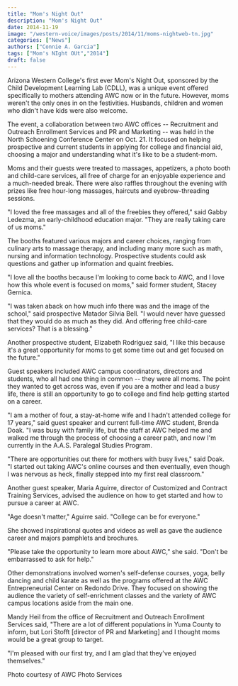```yaml
---
title: "Mom's Night Out"
description: "Mom's Night Out"
date: 2014-11-19
image: "/western-voice/images/posts/2014/11/moms-nightweb-tn.jpg"
categories: ["News"]
authors: ["Connie A. Garcia"]
tags: ["Mom's NIght OUt","2014"]
draft: false
---
```

Arizona Western College's first ever Mom's Night Out, sponsored by the Child Development Learning Lab (CDLL), was a unique event offered specifically to mothers attending AWC now or in the future. However, moms weren't the only ones in on the festivities. Husbands, children and women who didn't have kids were also welcome.

The event, a collaboration between two AWC offices -- Recruitment and Outreach Enrollment Services and PR and Marketing -- was held in the North Schoening Conference Center on Oct. 21. It focused on helping prospective and current students in applying for college and financial aid, choosing a major and understanding what it's like to be a student-mom.

Moms and their guests were treated to massages, appetizers, a photo booth and child-care services, all free of charge for an enjoyable experience and a much-needed break. There were also raffles throughout the evening with prizes like free hour-long massages, haircuts and eyebrow-threading sessions.

"I loved the free massages and all of the freebies they offered," said Gabby Ledezma, an early-childhood education major. "They are really taking care of us moms."

The booths featured various majors and career choices, ranging from culinary arts to massage therapy, and including many more such as math, nursing and information technology. Prospective students could ask questions and gather up information and quaint freebies.

"I love all the booths because I'm looking to come back to AWC, and I love how this whole event is focused on moms," said former student, Stacey Gernica.

"I was taken aback on how much info there was and the image of the school," said prospective Matador Silvia Bell. "I would never have guessed that they would do as much as they did. And offering free child-care services? That is a blessing."

Another prospective student, Elizabeth Rodriguez said, "I like this because it's a great opportunity for moms to get some time out and get focused on the future."

Guest speakers included AWC campus coordinators, directors and students, who all had one thing in common -- they were all moms. The point they wanted to get across was, even if you are a mother and lead a busy life, there is still an opportunity to go to college and find help getting started on a career.

"I am a mother of four, a stay-at-home wife and I hadn't attended college for 17 years," said guest speaker and current full-time AWC student, Brenda Doak. "I was busy with family life, but the staff at AWC helped me and walked me through the process of choosing a career path, and now I'm currently in the A.A.S. Paralegal Studies Program.

"There are opportunities out there for mothers with busy lives," said Doak. "I started out taking AWC's online courses and then eventually, even though I was nervous as heck, finally stepped into my first real classroom."

Another guest speaker, Maria Aguirre, director of Customized and Contract Training Services, advised the audience on how to get started and how to pursue a career at AWC.

"Age doesn't matter," Aguirre said. "College can be for everyone."

She showed inspirational quotes and videos as well as gave the audience career and majors pamphlets and brochures.

"Please take the opportunity to learn more about AWC," she said. "Don't be embarrassed to ask for help."

Other demonstrations involved women's self-defense courses, yoga, belly dancing and child karate as well as the programs offered at the AWC Entrepreneurial Center on Redondo Drive. They focused on showing the audience the variety of self-enrichment classes and the variety of AWC campus locations aside from the main one.

Mandy Heil from the office of Recruitment and Outreach Enrollment Services said, "There are a lot of different populations in Yuma County to inform, but Lori Stofft [director of PR and Marketing] and I thought moms would be a great group to target.

"I'm pleased with our first try, and I am glad that they've enjoyed themselves."

Photo courtesy of AWC Photo Services